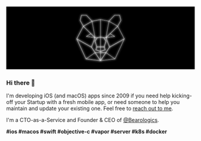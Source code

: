 ![Header](./Header.png)

### Hi there 👋

I'm developing iOS (and macOS) apps since 2009 if you need help kicking-off your Startup with a fresh mobile app, or need someone to help you maintain and update your existing one. Feel free to [reach out to me](https://bearologics.com/contact).

I'm a CTO-as-a-Service and Founder & CEO of [@Bearologics](https://github.com/Bearologics).

**#ios #macos #swift #objective-c #vapor #server #k8s #docker**

<!--
**kimar/kimar** is a ✨ _special_ ✨ repository because its `README.md` (this file) appears on your GitHub profile.

Here are some ideas to get you started:

- 🔭 I’m currently working on ...
- 🌱 I’m currently learning ...
- 👯 I’m looking to collaborate on ...
- 🤔 I’m looking for help with ...
- 💬 Ask me about ...
- 📫 How to reach me: ...
- 😄 Pronouns: ...
- ⚡ Fun fact: ...
-->

